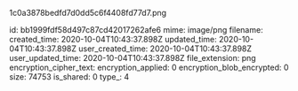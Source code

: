 1c0a3878bedfd7d0dd5c6f4408fd77d7.png

id: bb1999fdf58d497c87cd42017262afe6
mime: image/png
filename: 
created_time: 2020-10-04T10:43:37.898Z
updated_time: 2020-10-04T10:43:37.898Z
user_created_time: 2020-10-04T10:43:37.898Z
user_updated_time: 2020-10-04T10:43:37.898Z
file_extension: png
encryption_cipher_text: 
encryption_applied: 0
encryption_blob_encrypted: 0
size: 74753
is_shared: 0
type_: 4